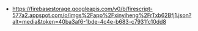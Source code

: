 - https://firebasestorage.googleapis.com/v0/b/firescript-577a2.appspot.com/o/imgs%2Fapp%2Fxinyiheng%2FrTxb62Bfj1.json?alt=media&token=40ba3af6-1bde-4c4e-b683-c7931fc10dd8
